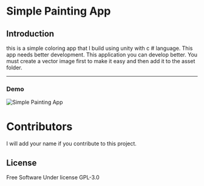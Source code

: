 # Simple Painting App

## Introduction

this is a simple coloring app that I build using unity with c # language. This app needs better development. This application you can develop better. You must create a vector image first to make it easy and then add it to the asset folder.

----
### Demo

![Simple Painting App](https://github.com/faimasitumorang/simple-painting-app/blob/master/gambarku.png?raw=true)

# Contributors

I will add your name if you contribute to this project.

## License

Free Software Under license GPL-3.0
